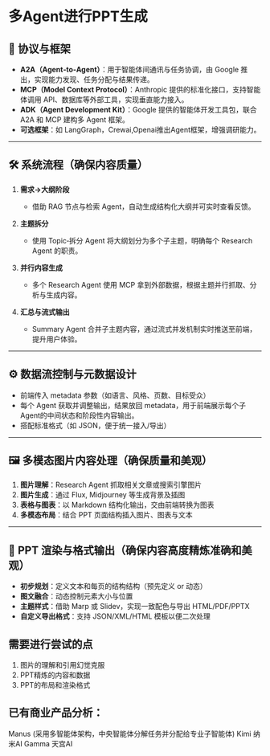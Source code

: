 # 多Agent进行PPT生成

## 📌 协议与框架

* **A2A（Agent‑to‑Agent）**：用于智能体间通讯与任务协调，由 Google 推出，实现能力发现、任务分配与结果传递。
* **MCP（Model Context Protocol）**：Anthropic 提供的标准化接口，支持智能体调用 API、数据库等外部工具，实现垂直能力接入。
* **ADK（Agent Development Kit）**：Google 提供的智能体开发工具包，联合 A2A 和 MCP 建构多 Agent 框架。
* **可选框架**：如 LangGraph，Crewai,Openai推出Agent框架，增强调研能力。

---

## 🛠️ 系统流程（确保内容质量）

1. **需求→大纲阶段**

   * 借助 RAG 节点与检索 Agent，自动生成结构化大纲并可实时查看反馈。

2. **主题拆分**

   * 使用 Topic‑拆分 Agent 将大纲划分为多个子主题，明确每个 Research Agent 的职责。

3. **并行内容生成**

   * 多个 Research Agent 使用 MCP 拿到外部数据，根据主题并行抓取、分析与生成内容。

4. **汇总与流式输出**

   * Summary Agent 合并子主题内容，通过流式并发机制实时推送至前端，提升用户体验。

---

## ⚙️ 数据流控制与元数据设计

* 前端传入 metadata 参数（如语言、风格、页数、目标受众）
* 每个 Agent 获取并调整输出，结果放回 metadata，用于前端展示每个子Agent的中间状态和阶段性内容输出。
* 搭配标准格式（如 JSON，便于统一接入/导出）

---

## 🖼️ 多模态图片内容处理（确保质量和美观）

1. **图片理解**：Research Agent 抓取相关文章或搜索引擎图片
2. **图片生成**：通过 Flux, Midjourney 等生成背景及插图
3. **表格与图表**：以 Markdown 结构化输出，交由前端转换为图表
4. **多模态布局**：结合 PPT 页面结构插入图片、图表与文本

---

## 🎯 PPT 渲染与格式输出（确保内容高度精炼准确和美观）

* **初步规划**：定义文本和每页的结构结构（预先定义 or 动态）
* **图文融合**：动态控制元素大小与位置
* **主题样式**：借助 Marp 或 Slidev，实现一致配色与导出 HTML/PDF/PPTX
* **自定义导出格式**：支持 JSON/XML/HTML 模板以便二次处理


## 需要进行尝试的点
1. 图片的理解和引用幻觉克服
2. PPT精炼的内容和数据
3. PPT的布局和渲染格式


## 已有商业产品分析：

Manus (采用多智能体架构，中央智能体分解任务并分配给专业子智能体)
Kimi
纳米AI
Gamma
天宫AI